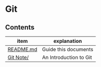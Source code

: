 # Git

## Contents
| item      | explanation            |
| --------- | ---------------------- |
| [README.md](README.md) | Guide this documents   |
| [Git Note/](GitNote/)  | An Introduction to Git |



